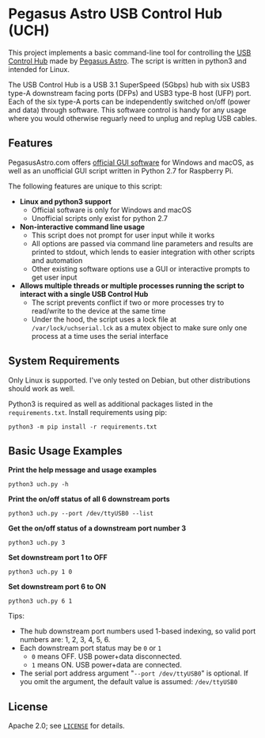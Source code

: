 # Pegasus Astro USB Control Hub (UCH)

This project implements a basic command-line tool for controlling 
the [USB Control Hub](https://pegasusastro.com/products/usb-control-hub/) made 
by [Pegasus Astro](https://pegasusastro.com/). The script is written in python3 and intended for Linux.

The USB Control Hub is a USB 3.1 SuperSpeed (5Gbps) hub with six USB3 type-A downstream facing ports (DFPs) and USB3 type-B host (UFP) port. Each of the six type-A ports can be independently switched on/off (power and data) through software. This software control is handy for any usage where you would otherwise reguarly need to unplug and replug USB cables.

## Features

PegasusAstro.com offers [official GUI software](https://pegasusastro.com/products/usb-control-hub/) for Windows and macOS, as well as an unofficial GUI script written in Python 2.7 for Raspberry Pi. 

The following features are unique to this script:

* **Linux and python3 support** 
  * Official software is only for Windows and macOS
  * Unofficial scripts only exist for python 2.7
* **Non-interactive command line usage**
  * This script does not prompt for user input while it works
  * All options are passed via command line parameters and results are printed to stdout, which lends to easier integration with other scripts and automation
  * Other existing software options use a GUI or interactive prompts to get user input
* **Allows multiple threads or multiple processes running the script to interact with a single USB Control Hub**
  * The script prevents conflict if two or more processes try to read/write to the device at the same time
  * Under the hood, the script uses a lock file at `/var/lock/uchserial.lck` as a mutex object to make sure only one process at a time uses the serial interface

## System Requirements

Only Linux is supported. I've only tested on Debian, but other distributions should work as well.

Python3 is required as well as additional packages listed in the `requirements.txt`. Install requirements using pip:

```
python3 -m pip install -r requirements.txt
```

## Basic Usage Examples

**Print the help message and usage examples**
```
python3 uch.py -h
```

**Print the on/off status of all 6 downstream ports**
```
python3 uch.py --port /dev/ttyUSB0 --list
```

**Get the on/off status of a downstream port number 3**
```
python3 uch.py 3
```

**Set downstream port 1 to OFF**
```
python3 uch.py 1 0
```

**Set downstream port 6 to ON**
```
python3 uch.py 6 1
```

Tips:
* The hub downstream port numbers used 1-based indexing, so valid port numbers are: 1, 2, 3, 4, 5, 6.
* Each downstream port status may be `0` or `1`
  * `0` means OFF. USB power+data disconnected.
  * `1` means ON. USB power+data are connected.
* The serial port address argument "`--port /dev/ttyUSB0`" is optional. If you omit the argument, the default value is assumed: `/dev/ttyUSB0`

## License

Apache 2.0; see [`LICENSE`](LICENSE) for details.
